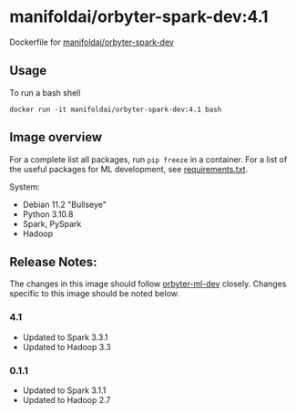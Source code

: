 # manifoldai/orbyter-spark-dev:4.1

Dockerfile for [manifoldai/orbyter-spark-dev](https://hub.docker.com/r/manifoldai/orbyter-spark-dev)

## Usage

To run a bash shell

`docker run -it manifoldai/orbyter-spark-dev:4.1 bash`

## Image overview

For a complete list all packages, run `pip freeze` in a container. For a list of the useful packages for ML development, see [requirements.txt](requirements.txt).

System:

- Debian 11.2 "Bullseye"
- Python 3.10.8
- Spark, PySpark
- Hadoop

## Release Notes:

The changes in this image should follow [orbyter-ml-dev](../orbyter-ml-dev/README.md) closely. Changes specific to this image should be noted below.

### 4.1

- Updated to Spark 3.3.1
- Updated to Hadoop 3.3

### 0.1.1

- Updated to Spark 3.1.1
- Updated to Hadoop 2.7
